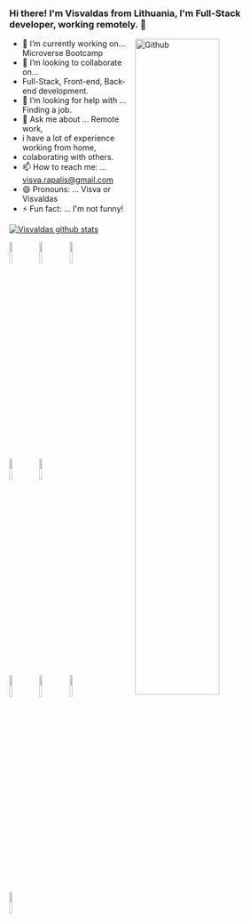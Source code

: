 ### Hi there! I'm Visvaldas from Lithuania, I'm Full-Stack developer, working remotely. 👋

<img width="55%" align="right" alt="Github" src="https://bit.ly/3jvLMET" />


- 🔭 I’m currently working on... Microverse Bootcamp
- 👯 I’m looking to collaborate on...
- Full-Stack, Front-end, Back-end development.
- 🤔 I’m looking for help with ... Finding a job.
- 💬 Ask me about ... Remote work,
- i have a lot of experience working from home,
- colaborating with others.
- 📫 How to reach me: ... visva.rapalis@gmail.com
- 😄 Pronouns: ... Visva or Visvaldas
- ⚡ Fun fact: ... I'm not funny!

[![Visvaldas github stats](https://github-readme-stats.vercel.app/api?username=visva-dev&show_icons=true)](https://github.com/visva-dev/github-readme-stats)

<p>
  <!-- Your languages and tools. Be careful with the alignment. 
  You can use this sites to get logos: https://www.vectorlogo.zone or https://simpleicons.org/
  -->
  <code><img width="10%" src="https://www.vectorlogo.zone/logos/reactjs/reactjs-ar21.svg"></code>
  <code><img width="10%" src="https://www.vectorlogo.zone/logos/javascript/javascript-ar21.svg"></code>
  <code><img width="10%" src="https://www.vectorlogo.zone/logos/getbootstrap/getbootstrap-ar21.svg"></code>
  <br />
  <code><img width="10%" src="https://www.vectorlogo.zone/logos/mysql/mysql-ar21.svg"></code>
  <code><img width="10%" src="https://www.vectorlogo.zone/logos/mongodb/mongodb-ar21.svg"></code>
  <br />
  <code><img width="10%" src="https://www.vectorlogo.zone/logos/python/python-ar21.svg"></code>
  <code><img width="10%" src="https://www.vectorlogo.zone/logos/amazon_aws/amazon_aws-ar21.svg"></code>
  <code><img width="10%" src="https://www.vectorlogo.zone/logos/git-scm/git-scm-ar21.svg"></code>
  <br />
  <code><img width="10%" src="https://www.vectorlogo.zone/logos/visualstudio_code/visualstudio_code-ar21.svg"></code>
</p>
